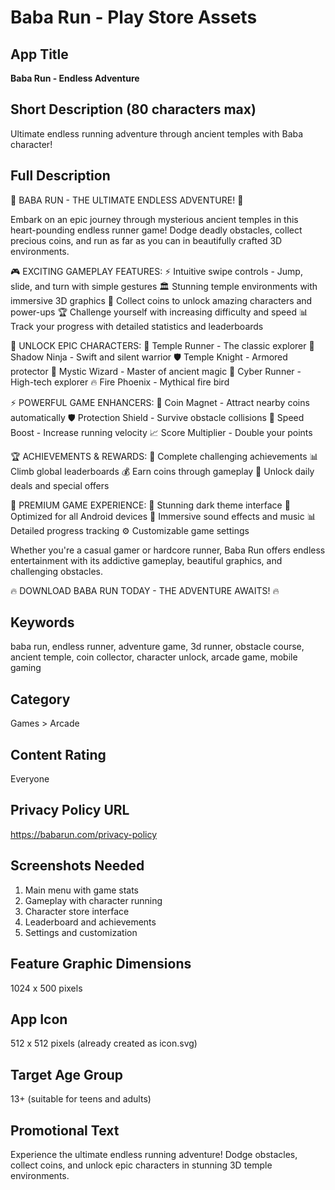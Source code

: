 # Baba Run - Play Store Assets

## App Title
**Baba Run - Endless Adventure**

## Short Description (80 characters max)
Ultimate endless running adventure through ancient temples with Baba character!

## Full Description
🏃 BABA RUN - THE ULTIMATE ENDLESS ADVENTURE! 🏃

Embark on an epic journey through mysterious ancient temples in this heart-pounding endless runner game! Dodge deadly obstacles, collect precious coins, and run as far as you can in beautifully crafted 3D environments.

🎮 EXCITING GAMEPLAY FEATURES:
⚡ Intuitive swipe controls - Jump, slide, and turn with simple gestures
🏛️ Stunning temple environments with immersive 3D graphics
💎 Collect coins to unlock amazing characters and power-ups
🏆 Challenge yourself with increasing difficulty and speed
📊 Track your progress with detailed statistics and leaderboards

🌟 UNLOCK EPIC CHARACTERS:
👤 Temple Runner - The classic explorer
🥷 Shadow Ninja - Swift and silent warrior
🛡️ Temple Knight - Armored protector
🧙 Mystic Wizard - Master of ancient magic
🤖 Cyber Runner - High-tech explorer
🔥 Fire Phoenix - Mythical fire bird

⚡ POWERFUL GAME ENHANCERS:
🧲 Coin Magnet - Attract nearby coins automatically
🛡️ Protection Shield - Survive obstacle collisions
🚀 Speed Boost - Increase running velocity
📈 Score Multiplier - Double your points

🏆 ACHIEVEMENTS & REWARDS:
🎯 Complete challenging achievements
📊 Climb global leaderboards
💰 Earn coins through gameplay
🎁 Unlock daily deals and special offers

🎨 PREMIUM GAME EXPERIENCE:
🌙 Stunning dark theme interface
📱 Optimized for all Android devices
🎵 Immersive sound effects and music
📊 Detailed progress tracking
⚙️ Customizable game settings

Whether you're a casual gamer or hardcore runner, Baba Run offers endless entertainment with its addictive gameplay, beautiful graphics, and challenging obstacles.

🔥 DOWNLOAD BABA RUN TODAY - THE ADVENTURE AWAITS! 🔥

## Keywords
baba run, endless runner, adventure game, 3d runner, obstacle course, ancient temple, coin collector, character unlock, arcade game, mobile gaming

## Category
Games > Arcade

## Content Rating
Everyone

## Privacy Policy URL
https://babarun.com/privacy-policy

## Screenshots Needed
1. Main menu with game stats
2. Gameplay with character running
3. Character store interface
4. Leaderboard and achievements
5. Settings and customization

## Feature Graphic Dimensions
1024 x 500 pixels

## App Icon
512 x 512 pixels (already created as icon.svg)

## Target Age Group
13+ (suitable for teens and adults)

## Promotional Text
Experience the ultimate endless running adventure! Dodge obstacles, collect coins, and unlock epic characters in stunning 3D temple environments.
